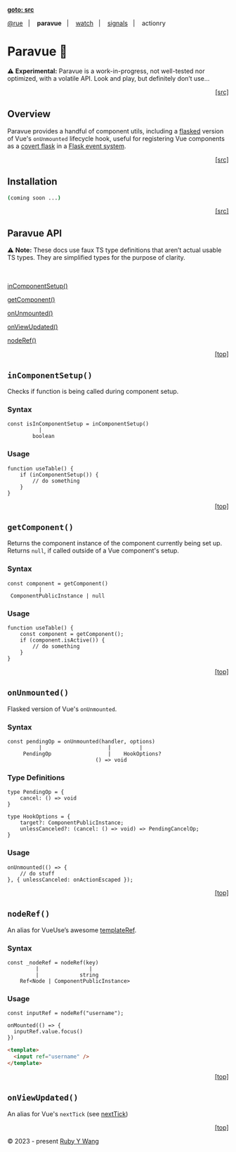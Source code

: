 <nav><a id="readme-top" href="#"><b>goto: src</b></a></nav>

[@rue](https://github.com/ruby-cube/rue#readme-top)  &nbsp;&nbsp;|&nbsp; &nbsp;  **paravue**  &nbsp;&nbsp;|&nbsp; &nbsp; [watch](https://github.com/ruby-cube/rue/tree/main/packages/watch#readme-top)  &nbsp;&nbsp;|&nbsp; &nbsp; [signals](https://github.com/ruby-cube/rue/tree/main/packages/signals#readme-top)  &nbsp;&nbsp;|&nbsp; &nbsp; actionry

# Paravue 🌴

<aside>
⚠️ <b>Experimental:</b> Paravue is a work-in-progress, not well-tested nor optimized, with a volatile API. Look and play, but definitely don’t use…
</aside>

<p align="right"><a href="#">[src]</a></p>

## Overview

Paravue provides a handful of component utils, including a [flasked](https://github.com/ruby-cube/rue/tree/main/packages/flask#flaskedlisteners) version of Vue's `onUnmounted` lifecycle hook, useful for registering Vue components as a [covert flask](https://github.com/ruby-cube/rue/tree/main/packages/flask#covertflasks) in a [Flask event system](https://github.com/ruby-cube/rue/tree/main/packages/flask).

<p align="right"><a href="#">[src]</a></p>

## Installation

```bash
(coming soon ...)
```
<p align="right"><a href="#">[src]</a></p>

## Paravue API

<aside>
⚠️ <b>Note:</b> These docs use faux TS type definitions that aren’t actual usable TS types. They are simplified types for the purpose of clarity.
</aside>
</br>
</br>

[inComponentSetup()](#incomponentsetup)

[getComponent()](#getcomponent)

[onUnmounted()](#onunmounted)

[onViewUpdated()](#onviewupdated)

[nodeRef()](#nodeRef)

<p align="right"><a href="#readme-top">[top]</a></p>

## `inComponentSetup()`
Checks if function is being called during component setup.

### Syntax
```tsx
const isInComponentSetup = inComponentSetup()
          |
        boolean
```

### Usage
```tsx
function useTable() {
    if (inComponentSetup()) {
        // do something
    }
}
```

<p align="right"><a href="#readme-top">[top]</a></p>

## `getComponent()`
Returns the component instance of the component currently being set up. Returns `null`, if called outside of a Vue component's setup.

### Syntax
```tsx
const component = getComponent()
          |
 ComponentPublicInstance | null
```

### Usage
```tsx
function useTable() {
    const component = getComponent();
    if (component.isActive()) {
        // do something
    }
}
```

<p align="right"><a href="#readme-top">[top]</a></p>

## `onUnmounted()`
Flasked version of Vue's `onUnmounted`.


### Syntax
```tsx
const pendingOp = onUnmounted(handler, options)
          |                     |         |
     PendingOp                  |    HookOptions?
                            () => void
```

### Type Definitions
```tsx
type PendingOp = {
    cancel: () => void
}

type HookOptions = {
    target?: ComponentPublicInstance;
    unlessCanceled?: (cancel: () => void) => PendingCancelOp;
}
```

### Usage
```tsx
onUnmounted(() => { 
    // do stuff
}, { unlessCanceled: onActionEscaped });
```

<p align="right"><a href="#readme-top">[top]</a></p>

## `nodeRef()`

An alias for VueUse’s awesome [templateRef](https://vueuse.org/core/templateRef/#templateref).

### Syntax
```tsx
const _nodeRef = nodeRef(key)
         |                |
         |             string
    Ref<Node | ComponentPublicInstance>
```

### Usage

```tsx
const inputRef = nodeRef("username");

onMounted(() => {
  inputRef.value.focus()
})
```

```html
<template>
  <input ref="username" />
</template>
```
<p align="right"><a href="#readme-top">[top]</a></p>

## `onViewUpdated()`
An alias for Vue's `nextTick` (see [nextTick](https://vuejs.org/api/general.html#nexttick))

<p align="right"><a href="#readme-top">[top]</a></p>

© 2023 - present [Ruby Y Wang](https://github.com/ruby-cube)